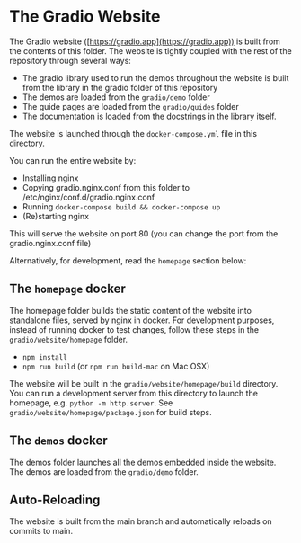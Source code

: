 # The Gradio Website

The Gradio website ([https://gradio.app](https://gradio.app)) is built from the contents of this folder. The website is tightly coupled with the rest of the repository through several ways:

- The gradio library used to run the demos throughout the website is built from the library in the gradio folder of this repository
- The demos are loaded from the `gradio/demo` folder
- The guide pages are loaded from the `gradio/guides` folder
- The documentation is loaded from the docstrings in the library itself.

The website is launched through the `docker-compose.yml` file in this directory. 

You can run the entire website by:
- Installing nginx
- Copying gradio.nginx.conf from this folder to /etc/nginx/conf.d/gradio.nginx.conf 
- Running `docker-compose build && docker-compose up`
- (Re)starting nginx

This will serve the website on port 80 (you can change the port from the gradio.nginx.conf file)

Alternatively, for development, read the `homepage` section below:

## The `homepage` docker

The homepage folder builds the static content of the website into standalone files, served by nginx in docker. For development purposes, instead of running docker to test changes, follow these steps in the `gradio/website/homepage` folder.

- `npm install`
- `npm run build` (or `npm run build-mac` on Mac OSX)

The website will be built in the `gradio/website/homepage/build` directory. You can run a development server from this directory to launch the homepage, e.g. `python -m http.server`. See `gradio/website/homepage/package.json` for build steps.

## The `demos` docker

The demos folder launches all the demos embedded inside the website. The demos are loaded from the `gradio/demo` folder.

## Auto-Reloading

The website is built from the main branch and automatically reloads on commits to main.
